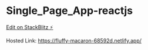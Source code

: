 # Single_Page_App-reactjs

[Edit on StackBlitz ⚡️](https://stackblitz.com/edit/react-xdta2p)

Hosted Link: https://fluffy-macaron-68592d.netlify.app/